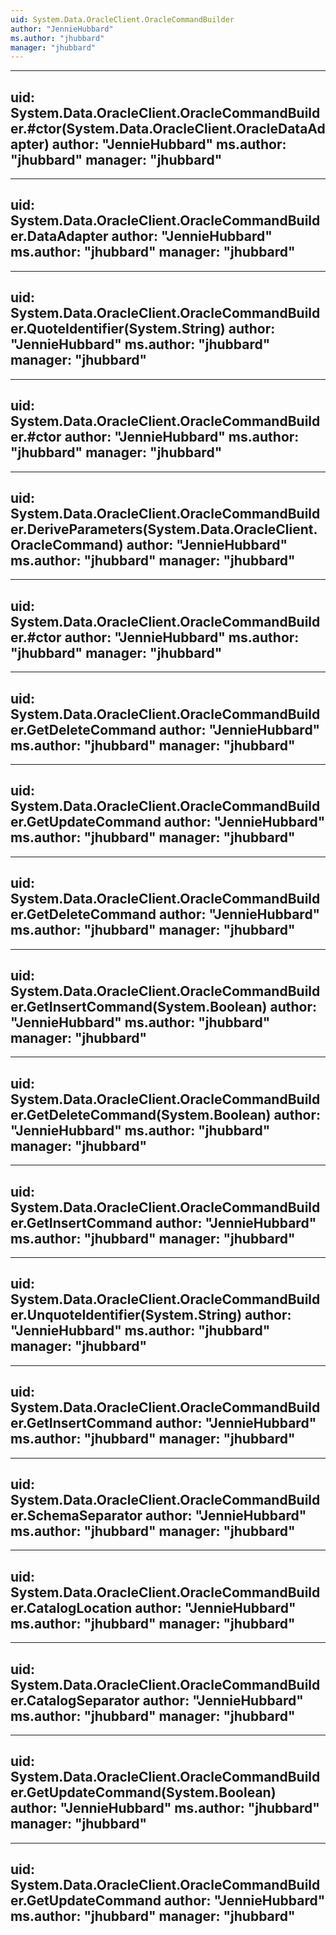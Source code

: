 ```yaml
---
uid: System.Data.OracleClient.OracleCommandBuilder
author: "JennieHubbard"
ms.author: "jhubbard"
manager: "jhubbard"
---
```


---
uid: System.Data.OracleClient.OracleCommandBuilder.#ctor(System.Data.OracleClient.OracleDataAdapter)
author: "JennieHubbard"
ms.author: "jhubbard"
manager: "jhubbard"
---

---
uid: System.Data.OracleClient.OracleCommandBuilder.DataAdapter
author: "JennieHubbard"
ms.author: "jhubbard"
manager: "jhubbard"
---

---
uid: System.Data.OracleClient.OracleCommandBuilder.QuoteIdentifier(System.String)
author: "JennieHubbard"
ms.author: "jhubbard"
manager: "jhubbard"
---

---
uid: System.Data.OracleClient.OracleCommandBuilder.#ctor
author: "JennieHubbard"
ms.author: "jhubbard"
manager: "jhubbard"
---

---
uid: System.Data.OracleClient.OracleCommandBuilder.DeriveParameters(System.Data.OracleClient.OracleCommand)
author: "JennieHubbard"
ms.author: "jhubbard"
manager: "jhubbard"
---

---
uid: System.Data.OracleClient.OracleCommandBuilder.#ctor
author: "JennieHubbard"
ms.author: "jhubbard"
manager: "jhubbard"
---

---
uid: System.Data.OracleClient.OracleCommandBuilder.GetDeleteCommand
author: "JennieHubbard"
ms.author: "jhubbard"
manager: "jhubbard"
---

---
uid: System.Data.OracleClient.OracleCommandBuilder.GetUpdateCommand
author: "JennieHubbard"
ms.author: "jhubbard"
manager: "jhubbard"
---

---
uid: System.Data.OracleClient.OracleCommandBuilder.GetDeleteCommand
author: "JennieHubbard"
ms.author: "jhubbard"
manager: "jhubbard"
---

---
uid: System.Data.OracleClient.OracleCommandBuilder.GetInsertCommand(System.Boolean)
author: "JennieHubbard"
ms.author: "jhubbard"
manager: "jhubbard"
---

---
uid: System.Data.OracleClient.OracleCommandBuilder.GetDeleteCommand(System.Boolean)
author: "JennieHubbard"
ms.author: "jhubbard"
manager: "jhubbard"
---

---
uid: System.Data.OracleClient.OracleCommandBuilder.GetInsertCommand
author: "JennieHubbard"
ms.author: "jhubbard"
manager: "jhubbard"
---

---
uid: System.Data.OracleClient.OracleCommandBuilder.UnquoteIdentifier(System.String)
author: "JennieHubbard"
ms.author: "jhubbard"
manager: "jhubbard"
---

---
uid: System.Data.OracleClient.OracleCommandBuilder.GetInsertCommand
author: "JennieHubbard"
ms.author: "jhubbard"
manager: "jhubbard"
---

---
uid: System.Data.OracleClient.OracleCommandBuilder.SchemaSeparator
author: "JennieHubbard"
ms.author: "jhubbard"
manager: "jhubbard"
---

---
uid: System.Data.OracleClient.OracleCommandBuilder.CatalogLocation
author: "JennieHubbard"
ms.author: "jhubbard"
manager: "jhubbard"
---

---
uid: System.Data.OracleClient.OracleCommandBuilder.CatalogSeparator
author: "JennieHubbard"
ms.author: "jhubbard"
manager: "jhubbard"
---

---
uid: System.Data.OracleClient.OracleCommandBuilder.GetUpdateCommand(System.Boolean)
author: "JennieHubbard"
ms.author: "jhubbard"
manager: "jhubbard"
---

---
uid: System.Data.OracleClient.OracleCommandBuilder.GetUpdateCommand
author: "JennieHubbard"
ms.author: "jhubbard"
manager: "jhubbard"
---
